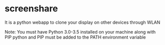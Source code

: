 # screenshare
It is a python webapp to clone your display on other devices through WLAN

Note:
You must have Python 3.0-3.5 installed on your machine along with PIP
python and PIP must be added to the PATH environment variable
